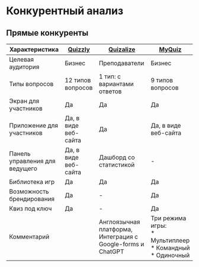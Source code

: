# Конкурентный анализ

## Прямые конкуренты

| Характеристика                 | [Quizzly](https://quizzly.ru) | [Quizalize](https://www.quizalize.com)                           | [MyQuiz](https://myquiz.ru)                                         |
|--------------------------------|-------------------------------|------------------------------------------------------------------|---------------------------------------------------------------------|
| Целевая аудитория              | Бизнес                        | Преподаватели                                                    | Бизнес                                                              |
| Типы вопросов                  | 12 типов вопросов             | 1 тип: с вариантами ответов                                      | 9 типов вопросов                                                    |
| Экран для участников           | Да                            | Да                                                               | Да                                                                  |
| Приложение для участников      | Да, в виде веб-сайта          | Да                                                               | Да, в виде веб-сайта                                                |
| Панель управления для ведущего | Да, в виде веб-сайта          | Дашборд со статистикой                                           | -                                                                   |
| Библиотека игр                 | Да                            | Да                                                               | Да                                                                  |
| Возможность брендирования      | Да                            | -                                                                | Да                                                                  |
| Квиз под ключ                  | Да                            | -                                                                | Да                                                                  |
| Комментарий                    |                               | Англоязычная платформа, <br/>Интеграция с Google-forms и ChatGPT | Три режима игры: <br/>* Мультиплеер<br/>* Командный<br/>* Одиночный |
